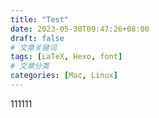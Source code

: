 ```yaml
---
title: "Test"
date: 2023-05-30T09:47:26+08:00
draft: false
# 文章关键词
tags: [LaTeX, Hexo, font]
# 文章分类
categories: [Mac, Linux]
---
```


111111